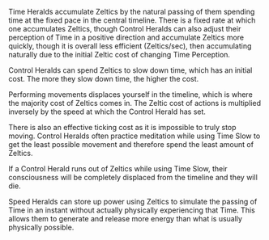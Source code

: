 Time Heralds accumulate Zeltics by the natural passing of them spending time at the fixed pace in the central timeline. There is a fixed rate at which one accumulates Zeltics, though Control Heralds can also adjust their perception of Time in a positive direction and accumulate Zeltics more quickly, though it is overall less efficient (Zeltics/sec), then accumulating naturally due to the initial Zeltic cost of changing Time Perception. 

Control Heralds can spend Zeltics to slow down time, which has an initial cost. The more they slow down time, the higher the cost. 

Performing movements displaces yourself in the timeline, which is where the majority cost of Zeltics comes in. The Zeltic cost of actions is multiplied inversely by the speed at which the Control Herald has set. 

There is also an effective ticking cost as it is impossible to truly stop moving. Control Heralds often practice meditation while using Time Slow to get the least possible movement and therefore spend the least amount of Zeltics.

If a Control Herald runs out of Zeltics while using Time Slow, their consciousness will be completely displaced from the timeline and they will die.

Speed Heralds can store up power using Zeltics to simulate the passing of Time in an instant without actually physically experiencing that Time. This allows them to generate and release more energy than what is usually physically possible.